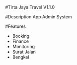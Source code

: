 #Tirta Jaya Travel V1.1.0

#Description
App Admin System

#Features
- Booking
- Finance
- Monitoring
- Surat Jalan
- Bengkel

